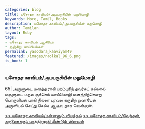 ```yaml
---  
categories: blog  
title: யசோதர காவியம்/அபயருசியின் மறுமொழி
keywords: More, Tamil, Books  
description: யசோதர காவியம்/அபயருசியின் மறுமொழி
author: Tamilan  
layout: Ruby  
tags:     
- யசோதர காவியம் ஆசிரியர்
- ஐஞ்சிறு காப்பியங்கள்
permalink: yasodara_kaaviyam49  
featured: /images/noolkal_96_6.png  
is_book: 1
---  
```



### யசோதர காவியம்/அபயருசியின் மறுமொழி

65| அருளுடை மனத்த ராகி யறம்புரிந் தவர்கட் கல்லால்  
மருளுடை மறவ ருக்கெம் வாய்மொழி மனத்திற்சென்று  
பொருளியல் பாகி நில்லா புரவல கருதிற் றுண்டேல்  
அருளியல் செய்து செல்க ஆகுவ தாக வென்றான்.

[<< யசோதர காவியம்/மன்னனும் வியத்தல்](yasodara_kaaviyam48) [<< யசோதர காவியம்/வேந்தன், கருணைக்குப் பாத்திரனாகி மீண்டும் வினவல்](yasodara_kaaviyam50)


